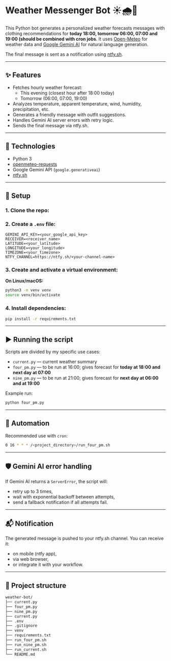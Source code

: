 # Weather Messenger Bot ☀️🌧️🧥

This Python bot generates a personalized weather forecasts messages with clothing recommendations for **today 18:00, tomorrow 06:00, 07:00 and 19:00 (should be combined with cron jobs**. It uses [Open-Meteo](https://open-meteo.com/) for weather data and [Google Gemini AI](https://ai.google.dev/) for natural language generation.

The final message is sent as a notification using [ntfy.sh](https://ntfy.sh).

---

## ✨ Features

- Fetches hourly weather forecast:
  - This evening (closest hour after 18:00 today)
  - Tomorrow (06:00, 07:00, 19:00)
- Analyzes temperature, apparent temperature, wind, humidity, precipitation, etc.
- Generates a friendly message with outfit suggestions.
- Handles Gemini AI server errors with retry logic.
- Sends the final message via ntfy.sh.

---

## 🧠 Technologies

- Python 3
- [openmeteo-requests](https://pypi.org/project/openmeteo-requests/)
- Google Gemini API (`google.generativeai`)
- [ntfy.sh](https://ntfy.sh)

---

## 🚀 Setup

### 1. Clone the repo:

### 2. Create a `.env` file:

```env
GEMINI_API_KEY=<your_google_api_key>
RECEIVER=<receiver_name>
LATITUDE=<your_latitude>
LONGITUDE=<your_longitude>
TIMEZONE=<your_timezone>
NTFY_CHANNEL=https://ntfy.sh/<your-channel-name>
```

### 3. Create and activate a virtual environment:

**On Linux/macOS:**

```bash
python3 -m venv venv
source venv/bin/activate
```

### 4. Install dependencies:

```bash
pip install -r requirements.txt
```

---

## ▶️ Running the script

Scripts are divided by my specific use cases:

- `current.py` — current weather summary
- `four_pm.py` — to be run at 16:00; gives forecast for **today at 18:00 and next day at 07:00**
- `nine_pm.py` — to be run at 21:00; gives forecast for **next day at 06:00 and at 19:00**

Example run:

```bash
python four_pm.py
```

---

## 📅 Automation

Recommended use with `cron`:

```bash
0 16 * * * /<project_directory>/run_four_pm.sh
```

---

## 🛡️ Gemini AI error handling

If Gemini AI returns a `ServerError`, the script will:
- retry up to 3 times,
- wait with exponential backoff between attempts,
- send a fallback notification if all attempts fail.

---

## 📬 Notification

The generated message is pushed to your ntfy.sh channel. You can receive it:
- on mobile (ntfy app),
- via web browser,
- or integrate it with your workflow.

---

## 📂 Project structure

```bash
weather-bot/
├── current.py
├── four_pm.py
├── nine_pm.py
├── current.py
├── .env
├── .gitignore
├── venv
├── requirements.txt
├── run_four_pm.sh
├── run_nine_pm.sh
├── run_current.sh
└── README.md
```

